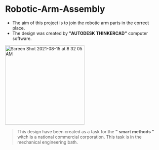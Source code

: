 # Robotic-Arm-Assembly

- The aim of this project is to join the robotic arm parts in the correct place.
- The design was created by **"AUTODESK THINKERCAD"** computer software.

<img width="257" alt="Screen Shot 2021-08-15 at 8 32 05 AM" src="https://user-images.githubusercontent.com/88155243/129468406-73b2dfea-7364-4be7-862b-1ce0eb853941.png">


> This design have been created as a task for the **" smart methods "** witch is a national commercial corporation. This task is in the mechanical engineering bath.
